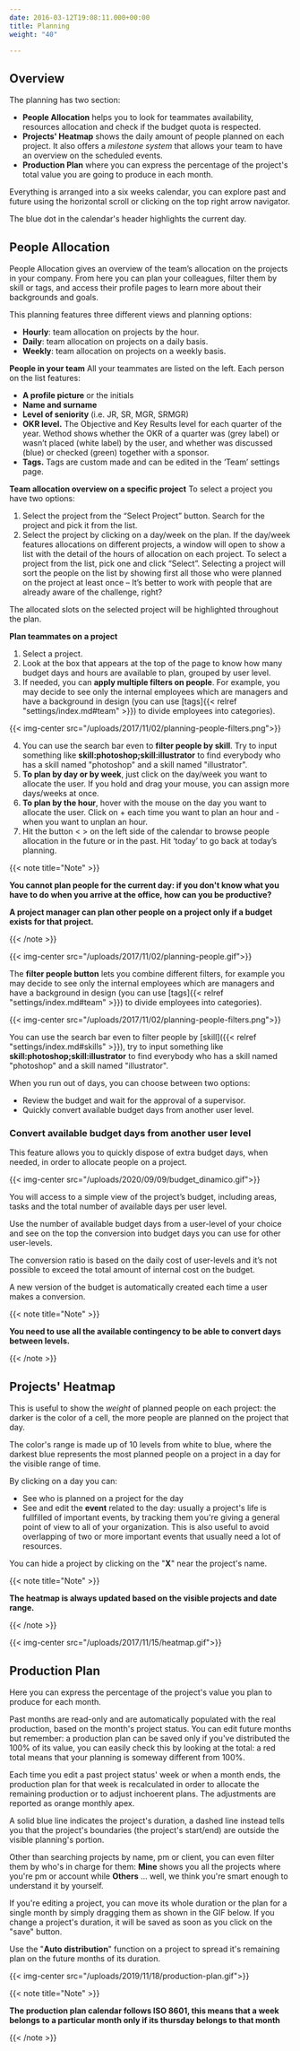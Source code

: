 ```yaml
---
date: 2016-03-12T19:08:11.000+00:00
title: Planning
weight: "40"

---
```

## Overview

The planning has two section:

* **People Allocation** helps you to look for teammates availability,  resources allocation and check if the budget quota is respected.
* **Projects' Heatmap** shows the daily amount of people planned on each project. It also offers a _milestone system_ that allows your team to have an overview on the scheduled events.
* **Production Plan** where you can express the percentage of the project's total value you are going to produce in each month.

Everything is arranged into a six weeks calendar, you can explore past and future using the horizontal scroll or clicking on the top right arrow navigator.

The blue dot in the calendar's header highlights the current day.

## People Allocation

People Allocation gives an overview of the team’s allocation on the projects in your company. From here you can plan your colleagues, filter them by skill or tags, and access their profile pages to learn more about their backgrounds and goals.

This planning features three different views and planning options:
* **Hourly**: team allocation on projects by the hour.
* **Daily**: team allocation on projects on a daily basis.
* **Weekly**: team allocation on projects on a weekly basis. 

**People in your team**
All your teammates are listed on the left. Each person on the list features:
* **A profile picture** or the initials 
* **Name and surname**
* **Level of seniority** (i.e. JR, SR, MGR, SRMGR)
* **OKR level.** The Objective and Key Results level for each quarter of the year. Wethod shows whether the OKR of a quarter was (grey label) or wasn’t placed (white label) by the user, and whether was discussed (blue) or checked (green) together with a sponsor. 
* **Tags.** Tags are custom made and can be edited in the ‘Team’ settings page.

**Team allocation overview on a specific project**
To select a project you have two options:

1. Select the project from the “Select Project” button. Search for the project and pick it from the list. 
2. Select the project by clicking on a day/week on the plan. If the day/week features allocations on different projects, a window will open to show a list with the detail of the hours of allocation on each project. To select a project from the list, pick one and click “Select”.
Selecting a project will sort the people on the list by showing first all those who were planned on the project at least once – It’s better to work with people that are already aware of the challenge, right? 

The allocated slots on the selected project will be highlighted throughout the plan. 

**Plan teammates on a project**
1. Select a project. 
2. Look at the box that appears at the top of the page to know how many budget days and hours are available to plan, grouped by user level.
3. If needed, you can **apply multiple filters on people**. For example, you may decide to see only the internal employees which are managers and have a background in design (you can use [tags]{{< relref "settings/index.md#team" >}}) to divide employees into categories).

{{< img-center src="/uploads/2017/11/02/planning-people-filters.png">}}

4. You can use the search bar even to **filter people by skill**. Try to input something like **skill:photoshop;skill:illustrator** to find everybody who has a skill named "photoshop" and a skill named "illustrator".
5. **To plan by day or by week**, just click on the day/week you want to allocate the user. If you hold and drag your mouse, you can assign more days/weeks at once.
6. **To plan by the hour**, hover with the mouse on the day you want to allocate the user. Click on + each time you want to plan an hour and - when you want to unplan an hour.
7. Hit the button < > on the left side of the calendar to browse people allocation in the future or in the past. Hit ‘today’ to go back at today’s planning.

{{< note title="Note" >}}

**You cannot plan people for the current day: if you don't know what you have to do when you arrive at the office, how can you be productive?**

**A project manager can plan other people on a project only if a budget exists for that project.**

{{< /note >}}

{{< img-center src="/uploads/2017/11/02/planning-people.gif">}}

The **filter people button** lets you combine different filters, for example you may decide to see only the internal employees which are managers and have a background in design (you can use [tags\]{{< relref "settings/index.md#team" >}}) to divide employees into categories).

{{< img-center src="/uploads/2017/11/02/planning-people-filters.png">}}

You can use the search bar even to filter people by [skill]({{< relref "settings/index.md#skills" >}}), try to input something like **skill:photoshop;skill:illustrator** to find everybody who has a skill named "photoshop" and a skill named "illustrator".

When you run out of days, you can choose between two options:

* Review the budget and wait for the approval of a supervisor.
* Quickly convert available budget days from another user level. 


### Convert available budget days from another user level

This feature allows you to quickly dispose of extra budget days, when needed, in order to allocate people on a project. 

{{< img-center src="/uploads/2020/09/09/budget_dinamico.gif">}}

You will access to a simple view of the project’s budget, including areas, tasks and the total number of available days per user level. 

Use the number of available budget days from a user-level of your choice and see on the top the conversion into budget days you can use for other user-levels. 

The conversion ratio is based on the daily cost of user-levels and it’s not possible to exceed the total amount of internal cost on the budget. 

A new version of the budget is automatically created each time a user makes a conversion.

{{< note title="Note" >}}

**You need to use all the available contingency to be able to convert days between levels.**

{{< /note >}}

## Projects' Heatmap

This is useful to show the _weight_ of planned people on each project: the darker is the color of a cell, the more people are planned on the project that day.

The color's range is made up of 10 levels from white to blue, where the darkest blue represents the most planned people on a project in a day for the visible range of time.

By clicking on a day you can:

* See who is planned on a project for the day
* See and edit the **event** related to the day: usually a project's life is fullfilled of important events, by tracking them you're giving a general point of view to all of your organization. This is also useful to avoid overlapping of two or more important events that usually need a lot of resources.

You can hide a project by clicking on the "**X**" near the project's name.

{{< note title="Note" >}}

**The heatmap is always updated based on the visible projects and date range.**

{{< /note >}}

{{< img-center src="/uploads/2017/11/15/heatmap.gif">}}

## Production Plan

Here you can express the percentage of the project's value you plan to produce for each month.

Past months are read-only and are automatically populated with the real production, based on the month's project status.
You can edit future months but remember: a production plan can be saved only if you've distributed the 100% of its value, you can easily check this by looking at the total: a red total means that your planning is someway different from 100%.

Each time you edit a past project status' week or when a month ends, the production plan for that week is recalculated in order to allocate the remaining production or to adjust inchoerent plans. The adjustments are reported as orange monthly apex.

A solid blue line indicates the project's duration, a dashed line instead tells you that the project's boundaries (the project's start/end) are outside the visible planning's portion.

Other than searching projects by name, pm or client, you can even filter them by who's in charge for them: **Mine** shows you all the projects where you're pm or account while **Others** ... well, we think you're smart enough to understand it by yourself.

If you're editing a project, you can move its whole duration or the plan for a single month by simply dragging them as shown in the GIF below. If you change a project's duration, it will be saved as soon as you click on the "save" button.

Use the "**Auto distribution**" function on a project to spread it's remaining plan on the future months of its duration.

{{< img-center src="/uploads/2019/11/18/production-plan.gif">}}

{{< note title="Note" >}}

**The production plan calendar follows ISO 8601, this means that a week belongs to a particular month only if its thursday belongs to that month**

{{< /note >}}